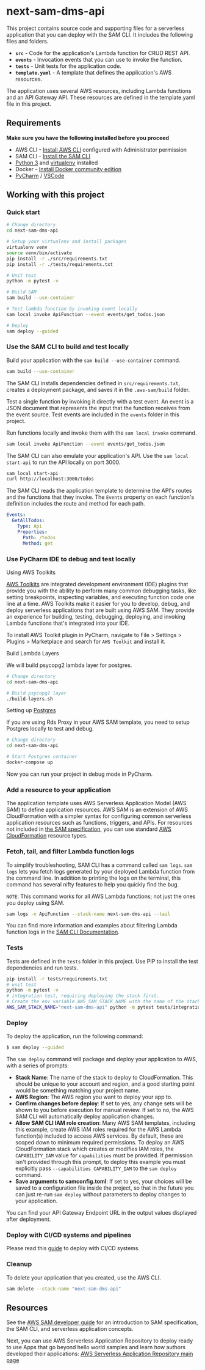 # next-sam-dms-api

This project contains source code and supporting files for a serverless application that you can deploy with the SAM CLI. It includes the following files and folders.

- **`src`** - Code for the application's Lambda function for CRUD REST API.
- **`events`** - Invocation events that you can use to invoke the function.
- **`tests`** - Unit tests for the application code. 
- **`template.yaml`** - A template that defines the application's AWS resources.

The application uses several AWS resources, including Lambda functions and an API Gateway API. These resources are defined in the template.yaml file in this project. 



## Requirements

**Make sure you have the following installed before you proceed**

* AWS CLI - [Install AWS CLI](https://docs.aws.amazon.com/cli/latest/userguide/cli-chap-install.html) configured with Administrator permission
* SAM CLI - [Install the SAM CLI](https://docs.aws.amazon.com/serverless-application-model/latest/developerguide/serverless-sam-cli-install.html)
* [Python 3](https://www.python.org/downloads/) and [virtualenv](https://virtualenv.pypa.io/en/latest/installation.html) installed
* Docker - [Install Docker community edition](https://hub.docker.com/search/?type=edition&offering=community)
* [PyCharm](https://www.jetbrains.com/pycharm/download) / [VSCode](https://code.visualstudio.com/download)


## Working with this project

### Quick start

```bash
# Change directory
cd next-sam-dms-api

# Setup your virtualenv and install packages
virtualenv venv
source venv/bin/activate
pip install -r ./src/requirements.txt
pip install -r ./tests/requirements.txt

# Unit test
python -m pytest -v

# Build SAM
sam build --use-container

# Test lambda function by invoking event locally
sam local invoke ApiFunction --event events/get_todos.json

# Deploy
sam deploy --guided
```


### Use the SAM CLI to build and test locally

Build your application with the `sam build --use-container` command.

```bash
sam build --use-container
```

The SAM CLI installs dependencies defined in `src/requirements.txt`, creates a deployment package, and saves it in the `.aws-sam/build` folder.

Test a single function by invoking it directly with a test event. An event is a JSON document that represents the input that the function receives from the event source. Test events are included in the `events` folder in this project.

Run functions locally and invoke them with the `sam local invoke` command.

```bash
sam local invoke ApiFunction --event events/get_todos.json
```

The SAM CLI can also emulate your application's API. Use the `sam local start-api` to run the API locally on port 3000.

```bash
sam local start-api
curl http://localhost:3000/todos
```

The SAM CLI reads the application template to determine the API's routes and the functions that they invoke. The `Events` property on each function's definition includes the route and method for each path.

```yaml
Events:
  GetAllTodos:
    Type: Api
    Properties:
      Path: /todos
      Method: get
```

### Use PyCharm IDE to debug and test locally
Using AWS Toolkits

[AWS Toolkits](https://docs.aws.amazon.com/serverless-application-model/latest/developerguide/serverless-sam-cli-using-debugging.html) are integrated development environment (IDE) plugins that provide you with the ability to perform many common debugging tasks, like setting breakpoints, inspecting variables, and executing function code one line at a time. AWS Toolkits make it easier for you to develop, debug, and deploy serverless applications that are built using AWS SAM. They provide an experience for building, testing, debugging, deploying, and invoking Lambda functions that's integrated into your IDE.

To install AWS Toolkit plugin in PyCharm, navigate to File > Settings > Plugins > Marketplace and search for `AWS Toolkit` and install it.




Build Lambda Layers

We will build psycopg2 lambda layer for postgres.

```bash
# Change directory
cd next-sam-dms-api

# Build psycopg2 layer
./build-layers.sh
```

Setting up [Postgres](https://hub.docker.com/_/postgres)

If you are using Rds Proxy in your AWS SAM template, you need to setup Postgres locally to test and debug.

```bash
# Change directory
cd next-sam-dms-api

# Start Postgres container
docker-compose up
```


Now you can run your project in debug mode in PyCharm.


### Add a resource to your application

The application template uses AWS Serverless Application Model (AWS SAM) to define application resources. AWS SAM is an extension of AWS CloudFormation with a simpler syntax for configuring common serverless application resources such as functions, triggers, and APIs. For resources not included in [the SAM specification](https://github.com/awslabs/serverless-application-model/blob/master/versions/2016-10-31.md), you can use standard [AWS CloudFormation](https://docs.aws.amazon.com/AWSCloudFormation/latest/UserGuide/aws-template-resource-type-ref.html) resource types.

### Fetch, tail, and filter Lambda function logs

To simplify troubleshooting, SAM CLI has a command called `sam logs`. `sam logs` lets you fetch logs generated by your deployed Lambda function from the command line. In addition to printing the logs on the terminal, this command has several nifty features to help you quickly find the bug.

`NOTE`: This command works for all AWS Lambda functions; not just the ones you deploy using SAM.

```bash
sam logs -n ApiFunction --stack-name next-sam-dms-api --tail
```

You can find more information and examples about filtering Lambda function logs in the [SAM CLI Documentation](https://docs.aws.amazon.com/serverless-application-model/latest/developerguide/serverless-sam-cli-logging.html).

### Tests

Tests are defined in the `tests` folder in this project. Use PIP to install the test dependencies and run tests.

```bash
pip install -r tests/requirements.txt
# unit test
python -m pytest -v
# integration test, requiring deploying the stack first.
# Create the env variable AWS_SAM_STACK_NAME with the name of the stack we are testing
AWS_SAM_STACK_NAME="next-sam-dms-api" python -m pytest tests/integration -v
```

### Deploy
To deploy the application, run the following command:

```bash
$ sam deploy --guided
```

The `sam deploy` command will package and deploy your application to AWS, with a series of prompts:

- **Stack Name**: The name of the stack to deploy to CloudFormation. This should be unique to your account and region, and a good starting point would be something matching your project name.
- **AWS Region**: The AWS region you want to deploy your app to.
- **Confirm changes before deploy**: If set to yes, any change sets will be shown to you before execution for manual review. If set to no, the AWS SAM CLI will automatically deploy application changes.
- **Allow SAM CLI IAM role creation**: Many AWS SAM templates, including this example, create AWS IAM roles required for the AWS Lambda function(s) included to access AWS services. By default, these are scoped down to minimum required permissions. To deploy an AWS CloudFormation stack which creates or modifies IAM roles, the `CAPABILITY_IAM` value for `capabilities` must be provided. If permission isn't provided through this prompt, to deploy this example you must explicitly pass `--capabilities CAPABILITY_IAM` to the `sam deploy` command.
- **Save arguments to samconfig.toml**: If set to yes, your choices will be saved to a configuration file inside the project, so that in the future you can just re-run `sam deploy` without parameters to deploy changes to your application.

You can find your API Gateway Endpoint URL in the output values displayed after deployment.



### Deploy with CI/CD systems and pipelines

Please read this [guide](./deploy-guide.md) to deploy with CI/CD systems.


### Cleanup

To delete your application that you created, use the AWS CLI.

```bash
sam delete --stack-name "next-sam-dms-api"
```

## Resources

See the [AWS SAM developer guide](https://docs.aws.amazon.com/serverless-application-model/latest/developerguide/what-is-sam.html) for an introduction to SAM specification, the SAM CLI, and serverless application concepts.

Next, you can use AWS Serverless Application Repository to deploy ready to use Apps that go beyond hello world samples and learn how authors developed their applications: [AWS Serverless Application Repository main page](https://aws.amazon.com/serverless/serverlessrepo/)
